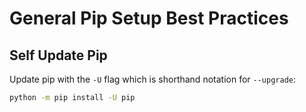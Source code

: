 # General Pip Setup Best Practices

## Self Update Pip

Update pip with the `-U` flag which is shorthand notation for `--upgrade`:
```bash
python -m pip install -U pip
```
